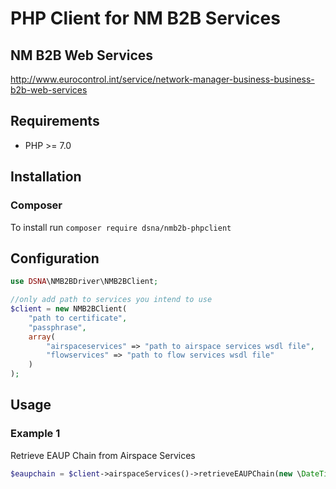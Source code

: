 # PHP Client for NM B2B Services #

## NM B2B Web Services

http://www.eurocontrol.int/service/network-manager-business-business-b2b-web-services

## Requirements

* PHP >= 7.0

## Installation

### Composer

To install run `composer require dsna/nmb2b-phpclient`

## Configuration

```php
use DSNA\NMB2BDriver\NMB2BClient;

//only add path to services you intend to use
$client = new NMB2BClient(
    "path to certificate", 
    "passphrase", 
    array(
        "airspaceservices" => "path to airspace services wsdl file",
        "flowservices" => "path to flow services wsdl file"
    )
);

```

## Usage

### Example 1

Retrieve EAUP Chain from Airspace Services

```php
$eaupchain = $client->airspaceServices()->retrieveEAUPChain(new \DateTime('now'));
```
